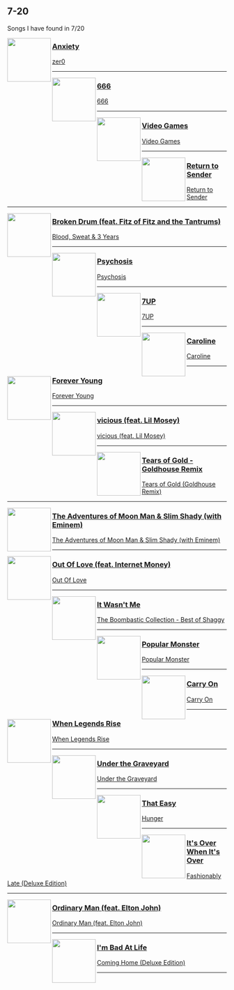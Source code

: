 ## 7-20
[start-desc]: #

Songs I have found in 7&#x2F;20

[end-desc]: #

<img align="left" width="100" height="100" src="https://i.scdn.co/image/ab67616d0000b2732e16ad63f574851d66c41a6b">

### [Anxiety](https://open.spotify.com/go?uri=spotify:track:3MIDI56fBQenFrMMz2cO7i)
[zer0](https://open.spotify.com/go?uri=spotify:album:5orXIakLkSIQAi9XsHOWEb)

---


<img align="left" width="100" height="100" src="https://i.scdn.co/image/ab67616d0000b273159630b0873cb28f2113babb">

### [666](https://open.spotify.com/go?uri=spotify:track:0lE2UhF2WNus9eaeX3Noch)
[666](https://open.spotify.com/go?uri=spotify:album:1CF8lKa2ALu2xoazp0mGlR)

---


<img align="left" width="100" height="100" src="https://i.scdn.co/image/ab67616d0000b273b116f4fb867f5a325cc18242">

### [Video Games](https://open.spotify.com/go?uri=spotify:track:1eUzHGqAFR50mtzBOJGuoO)
[Video Games](https://open.spotify.com/go?uri=spotify:album:6ywbHkdvgqG18liZskhmVf)

---


<img align="left" width="100" height="100" src="https://i.scdn.co/image/ab67616d0000b273b16d2f807c7e3ab4d58e2c81">

### [Return to Sender](https://open.spotify.com/go?uri=spotify:track:1Yko8ocp3Fmx2nUU4vo6sZ)
[Return to Sender](https://open.spotify.com/go?uri=spotify:album:3LmnnUSvfWYmxRzvK2dpsi)

---


<img align="left" width="100" height="100" src="https://i.scdn.co/image/ab67616d0000b27336ab282c3f3b708467ec1fc4">

### [Broken Drum (feat. Fitz of Fitz and the Tantrums)](https://open.spotify.com/go?uri=spotify:track:5iBKjuwu9ejyHOtK9Vgauy)
[Blood, Sweat & 3 Years](https://open.spotify.com/go?uri=spotify:album:1TgJXcoFJ7BN0NiViN7wtx)

---


<img align="left" width="100" height="100" src="https://i.scdn.co/image/ab67616d0000b273faea63c042c908644b259a34">

### [Psychosis](https://open.spotify.com/go?uri=spotify:track:4royO5Ql5VQlC1YPWZLV1W)
[Psychosis](https://open.spotify.com/go?uri=spotify:album:2fz5CnAn4j88gsM51uTL2W)

---


<img align="left" width="100" height="100" src="https://i.scdn.co/image/ab67616d0000b2738989a7abe4a54acf1cac4c2e">

### [7UP](https://open.spotify.com/go?uri=spotify:track:4cB00WOFuQFLoDpnydcx8c)
[7UP](https://open.spotify.com/go?uri=spotify:album:6V20HAISdYkgTpoa51Z95P)

---


<img align="left" width="100" height="100" src="https://i.scdn.co/image/ab67616d0000b273347f397cd68419155a0e3a68">

### [Caroline](https://open.spotify.com/go?uri=spotify:track:56QzkBVeWQctBXAqDhvJ4S)
[Caroline](https://open.spotify.com/go?uri=spotify:album:3hHFAYuKFN9cx6fYQGDrjR)

---


<img align="left" width="100" height="100" src="https://i.scdn.co/image/ab67616d0000b273138f4cb994680ec6f57c6a18">

### [Forever Young](https://open.spotify.com/go?uri=spotify:track:0Kjkp9SLw8uhBAiSrSgdcB)
[Forever Young](https://open.spotify.com/go?uri=spotify:album:7yAbp4rF8KN1cT7q09rNbX)

---


<img align="left" width="100" height="100" src="https://i.scdn.co/image/ab67616d0000b2732eacd841cc2517d50f154ecd">

### [vicious (feat. Lil Mosey)](https://open.spotify.com/go?uri=spotify:track:7nIPkUEV3HYE7yzXHvGOVB)
[vicious (feat. Lil Mosey)](https://open.spotify.com/go?uri=spotify:album:0lRIk00NjjL2Io6732lPti)

---


<img align="left" width="100" height="100" src="https://i.scdn.co/image/ab67616d0000b2739851627c0855ace0d04f0d55">

### [Tears of Gold - Goldhouse Remix](https://open.spotify.com/go?uri=spotify:track:1KKHJpvh4e6o8xZxg4ayjM)
[Tears of Gold (Goldhouse Remix)](https://open.spotify.com/go?uri=spotify:album:3vw7JKXPk6I1LoTPmjvC8B)

---


<img align="left" width="100" height="100" src="https://i.scdn.co/image/ab67616d0000b27355dfd42001dbc79e5552c82c">

### [The Adventures of Moon Man & Slim Shady (with Eminem)](https://open.spotify.com/go?uri=spotify:track:38iBrrbbXyWaSPkmuDNgjZ)
[The Adventures of Moon Man & Slim Shady (with Eminem)](https://open.spotify.com/go?uri=spotify:album:4Cr6vlJh83a5Eby9DZRPwD)

---


<img align="left" width="100" height="100" src="https://i.scdn.co/image/ab67616d0000b2732cb4ba829a129ae307624664">

### [Out Of Love (feat. Internet Money)](https://open.spotify.com/go?uri=spotify:track:7rTzrRdc5UbvLr0gwI1J3E)
[Out Of Love](https://open.spotify.com/go?uri=spotify:album:6qaOikT5W6WkycORzruWdE)

---


<img align="left" width="100" height="100" src="https://i.scdn.co/image/ab67616d0000b273863098b4108636d18d8e52e0">

### [It Wasn't Me](https://open.spotify.com/go?uri=spotify:track:0OaunKfsxkgBvPv68jBbmm)
[The Boombastic Collection - Best of Shaggy](https://open.spotify.com/go?uri=spotify:album:04bMI1jl7CB82LkdeHXyEo)

---


<img align="left" width="100" height="100" src="https://i.scdn.co/image/ab67616d0000b2735f4c9262d32be3019e1dda3e">

### [Popular Monster](https://open.spotify.com/go?uri=spotify:track:4GssB27iJeqmfGxS94Tfij)
[Popular Monster](https://open.spotify.com/go?uri=spotify:album:4gxFqhVYU4wp1XDH1KiIo4)

---


<img align="left" width="100" height="100" src="https://i.scdn.co/image/ab67616d0000b273e4349add1b27f35a7ec4b5ee">

### [Carry On](https://open.spotify.com/go?uri=spotify:track:3GSMJpuz3rFU8WtCws1rv5)
[Carry On](https://open.spotify.com/go?uri=spotify:album:1y4gZwFijhkj8DjqzkBZwI)

---


<img align="left" width="100" height="100" src="https://i.scdn.co/image/ab67616d0000b273acdd606f4c291ea72a0dd2a2">

### [When Legends Rise](https://open.spotify.com/go?uri=spotify:track:1Si7crvw1M6Kgz9XiAtMiJ)
[When Legends Rise](https://open.spotify.com/go?uri=spotify:album:1n5bxxxowQ8ufvx2DXKeEV)

---


<img align="left" width="100" height="100" src="https://i.scdn.co/image/ab67616d0000b2732cdc4ccb2c03c7713ce94f05">

### [Under the Graveyard](https://open.spotify.com/go?uri=spotify:track:0C4bx13JIMSWOAxd8TaoVq)
[Under the Graveyard](https://open.spotify.com/go?uri=spotify:album:2Kv2WwhJr6cudEIrzxPqXD)

---


<img align="left" width="100" height="100" src="https://i.scdn.co/image/ab67616d0000b273760d111e1d7f2e6af3c8d0a0">

### [That Easy](https://open.spotify.com/go?uri=spotify:track:6q69KOg2sKvvzCar139qhM)
[Hunger](https://open.spotify.com/go?uri=spotify:album:5b4bnC9uI9w6eyiMR56avQ)

---


<img align="left" width="100" height="100" src="https://i.scdn.co/image/ab67616d0000b2737d01393d71b8025b4b8c2514">

### [It's Over When It's Over](https://open.spotify.com/go?uri=spotify:track:3Wn52FjoUJClQOXwKePPp3)
[Fashionably Late (Deluxe Edition)](https://open.spotify.com/go?uri=spotify:album:0KgRZOlXJssqaxzebmdf1w)

---


<img align="left" width="100" height="100" src="https://i.scdn.co/image/ab67616d0000b27394cb9ac2de0aec1d2fa9ee90">

### [Ordinary Man (feat. Elton John)](https://open.spotify.com/go?uri=spotify:track:6eEYGGFfFbtKHCgJM4uh9v)
[Ordinary Man (feat. Elton John)](https://open.spotify.com/go?uri=spotify:album:39yp6JEfOhqVEpCiy6i6M3)

---


<img align="left" width="100" height="100" src="https://i.scdn.co/image/ab67616d0000b27350f150160dc660c5b11c754c">

### [I'm Bad At Life](https://open.spotify.com/go?uri=spotify:track:2uEhFDZqAjzflscjStpmzd)
[Coming Home (Deluxe Edition)](https://open.spotify.com/go?uri=spotify:album:79fnwKynD56xIXBVWkyaE5)

---

